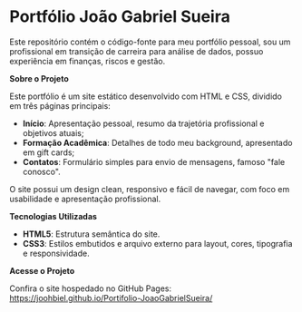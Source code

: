 # Portfólio João Gabriel Sueira

Este repositório contém o código-fonte para meu portfólio pessoal, sou um profissional em transição de carreira para análise de dados, possuo experiência em finanças, riscos e gestão.

**Sobre o Projeto**

Este portfólio é um site estático desenvolvido com HTML e CSS, dividido em três páginas principais:

- **Início**: Apresentação pessoal, resumo da trajetória profissional e objetivos atuais;
- **Formação Acadêmica**: Detalhes de todo meu background, apresentado em gift cards;
- **Contatos**: Formulário simples para envio de mensagens, famoso "fale conosco".

O site possui um design clean, responsivo e fácil de navegar, com foco em usabilidade e apresentação profissional.

**Tecnologias Utilizadas**

- **HTML5**: Estrutura semântica do site.
- **CSS3**: Estilos embutidos e arquivo externo para layout, cores, tipografia e responsividade.

**Acesse o Projeto**

Confira o site hospedado no GitHub Pages:
https://joohbiel.github.io/Portifolio-JoaoGabrielSueira/
